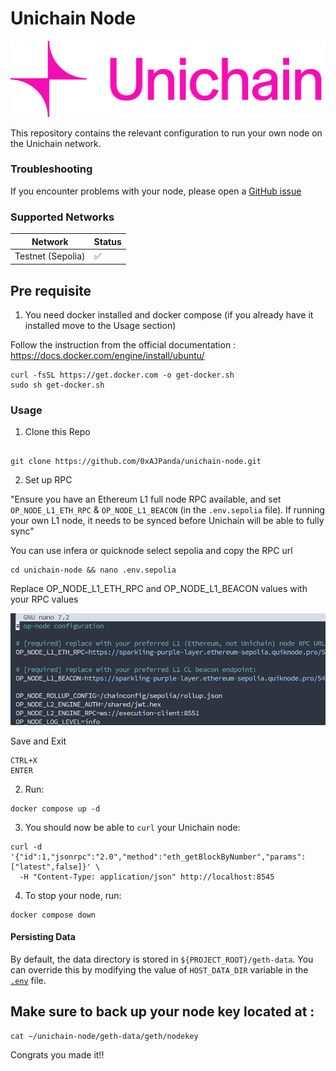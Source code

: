 # Unichain Node

![image](logo.png)

This repository contains the relevant configuration to run your own node on the Unichain network.

### Troubleshooting

If you encounter problems with your node, please open a [GitHub issue](https://github.com/Uniswap/unichain-node/issues)

### Supported Networks

| Network           | Status |
| ----------------- | ------ |
| Testnet (Sepolia) | ✅     |

## Pre requisite

1. You need docker installed and docker compose (if you already have it installed move to the Usage section)

Follow the instruction from the official documentation : https://docs.docker.com/engine/install/ubuntu/

```
curl -fsSL https://get.docker.com -o get-docker.sh
sudo sh get-docker.sh

```

### Usage

1. Clone this Repo

```

git clone https://github.com/0xAJPanda/unichain-node.git

```

2. Set up RPC

"Ensure you have an Ethereum L1 full node RPC available, and set `OP_NODE_L1_ETH_RPC` & `OP_NODE_L1_BEACON` (in the `.env.sepolia` file). If running your own L1 node, it needs to be synced before Unichain will be able to fully sync"

You can use infera or quicknode select sepolia and copy the RPC url

```
cd unichain-node && nano .env.sepolia

```

Replace OP_NODE_L1_ETH_RPC and OP_NODE_L1_BEACON values with your RPC values

![image](RPC.png)

Save and Exit

```
CTRL+X
ENTER

```

2. Run:

```
docker compose up -d
```

3. You should now be able to `curl` your Unichain node:

```
curl -d '{"id":1,"jsonrpc":"2.0","method":"eth_getBlockByNumber","params":["latest",false]}' \
  -H "Content-Type: application/json" http://localhost:8545
```

4. To stop your node, run:

```
docker compose down
```

#### Persisting Data

By default, the data directory is stored in `${PROJECT_ROOT}/geth-data`. You can override this by modifying the value of
`HOST_DATA_DIR` variable in the [`.env`](./.env) file.

## Make sure to back up your node key located at :

```
cat ~/unichain-node/geth-data/geth/nodekey
```

Congrats you made it!!
